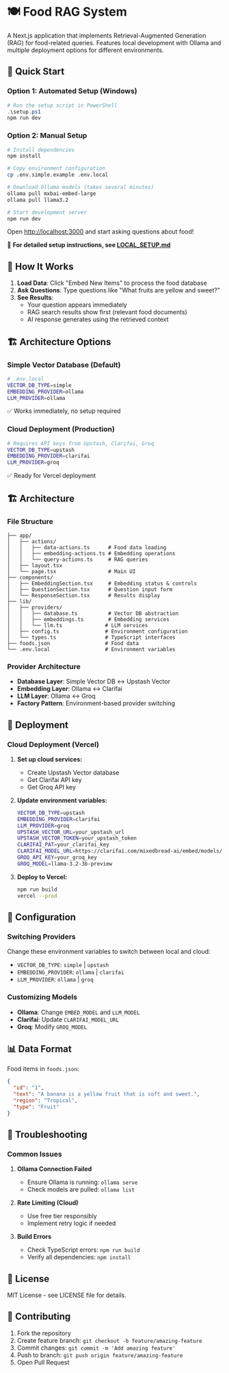 # 🍽️ Food RAG System

A Next.js application that implements Retrieval-Augmented Generation (RAG) for food-related queries. Features local development with Ollama and multiple deployment options for different environments.

## 🚀 Quick Start

### Option 1: Automated Setup (Windows)
```powershell
# Run the setup script in PowerShell
.\setup.ps1
npm run dev
```

### Option 2: Manual Setup
```bash
# Install dependencies
npm install

# Copy environment configuration
cp .env.simple.example .env.local

# Download Ollama models (takes several minutes)
ollama pull mxbai-embed-large
ollama pull llama3.2

# Start development server
npm run dev
```

Open [http://localhost:3000](http://localhost:3000) and start asking questions about food!

📖 **For detailed setup instructions, see [LOCAL_SETUP.md](LOCAL_SETUP.md)**

## 🎯 How It Works

1. **Load Data**: Click "Embed New Items" to process the food database
2. **Ask Questions**: Type questions like "What fruits are yellow and sweet?"
3. **See Results**: 
   - Your question appears immediately
   - RAG search results show first (relevant food documents)
   - AI response generates using the retrieved context

## 🏗️ Architecture Options

### Simple Vector Database (Default)
```bash
# .env.local
VECTOR_DB_TYPE=simple
EMBEDDING_PROVIDER=ollama
LLM_PROVIDER=ollama
```
✅ Works immediately, no setup required

### Cloud Deployment (Production)
```bash
# Requires API keys from Upstash, Clarifai, Groq
VECTOR_DB_TYPE=upstash
EMBEDDING_PROVIDER=clarifai
LLM_PROVIDER=groq
```
✅ Ready for Vercel deployment

## 🏗️ Architecture

### File Structure
```
├── app/
│   ├── actions/
│   │   ├── data-actions.ts      # Food data loading
│   │   ├── embedding-actions.ts # Embedding operations
│   │   └── query-actions.ts     # RAG queries
│   ├── layout.tsx
│   └── page.tsx                 # Main UI
├── components/
│   ├── EmbeddingSection.tsx     # Embedding status & controls
│   ├── QuestionSection.tsx      # Question input form
│   └── ResponseSection.tsx      # Results display
├── lib/
│   ├── providers/
│   │   ├── database.ts          # Vector DB abstraction
│   │   ├── embeddings.ts        # Embedding services
│   │   └── llm.ts              # LLM services
│   ├── config.ts               # Environment configuration
│   └── types.ts                # TypeScript interfaces
├── foods.json                  # Food data
└── .env.local                  # Environment variables
```

### Provider Architecture
- **Database Layer**: Simple Vector DB ↔ Upstash Vector
- **Embedding Layer**: Ollama ↔ Clarifai
- **LLM Layer**: Ollama ↔ Groq
- **Factory Pattern**: Environment-based provider switching

## 🚀 Deployment

### Cloud Deployment (Vercel)

1. **Set up cloud services:**
   - Create Upstash Vector database
   - Get Clarifai API key
   - Get Groq API key

2. **Update environment variables:**
   ```bash
   VECTOR_DB_TYPE=upstash
   EMBEDDING_PROVIDER=clarifai
   LLM_PROVIDER=groq
   UPSTASH_VECTOR_URL=your_upstash_url
   UPSTASH_VECTOR_TOKEN=your_upstash_token
   CLARIFAI_PAT=your_clarifai_key
   CLARIFAI_MODEL_URL=https://clarifai.com/mixedbread-ai/embed/models/mxbai-embed-large-v1
   GROQ_API_KEY=your_groq_key
   GROQ_MODEL=llama-3.2-3b-preview
   ```

3. **Deploy to Vercel:**
   ```bash
   npm run build
   vercel --prod
   ```

## 🔧 Configuration

### Switching Providers
Change these environment variables to switch between local and cloud:
- `VECTOR_DB_TYPE`: `simple` | `upstash`
- `EMBEDDING_PROVIDER`: `ollama` | `clarifai`
- `LLM_PROVIDER`: `ollama` | `groq`

### Customizing Models
- **Ollama**: Change `EMBED_MODEL` and `LLM_MODEL`
- **Clarifai**: Update `CLARIFAI_MODEL_URL`
- **Groq**: Modify `GROQ_MODEL`

## 📊 Data Format

Food items in `foods.json`:
```json
{
  "id": "1",
  "text": "A banana is a yellow fruit that is soft and sweet.",
  "region": "Tropical",
  "type": "Fruit"
}
```

## 🐛 Troubleshooting

### Common Issues

1. **Ollama Connection Failed**
   - Ensure Ollama is running: `ollama serve`
   - Check models are pulled: `ollama list`

2. **Rate Limiting (Cloud)**
   - Use free tier responsibly
   - Implement retry logic if needed

3. **Build Errors**
   - Check TypeScript errors: `npm run build`
   - Verify all dependencies: `npm install`

## 📝 License

MIT License - see LICENSE file for details.

## 🤝 Contributing

1. Fork the repository
2. Create feature branch: `git checkout -b feature/amazing-feature`
3. Commit changes: `git commit -m 'Add amazing feature'`
4. Push to branch: `git push origin feature/amazing-feature`
5. Open Pull Request
